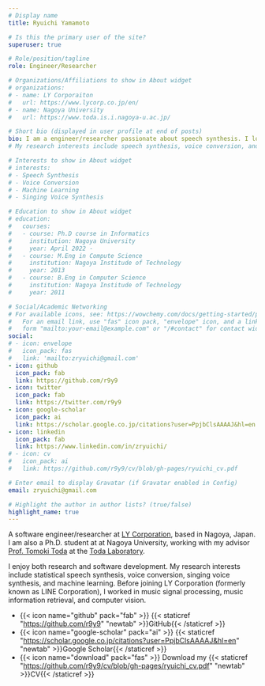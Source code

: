 ```yaml
---
# Display name
title: Ryuichi Yamamoto

# Is this the primary user of the site?
superuser: true

# Role/position/tagline
role: Engineer/Researcher

# Organizations/Affiliations to show in About widget
# organizations:
# - name: LY Corporaiton
#   url: https://www.lycorp.co.jp/en/
# - name: Nagoya University
#   url: https://www.toda.is.i.nagoya-u.ac.jp/

# Short bio (displayed in user profile at end of posts)
bio: I am a engineer/researcher passionate about speech synthesis. I love to write code and enjoy open-source collaboration on GitHub. Please feel free to reach out on Twitter and GitHub.
# My research interests include speech synthesis, voice conversion, and machine learning.

# Interests to show in About widget
# interests:
# - Speech Synthesis
# - Voice Conversion
# - Machine Learning
# - Singing Voice Synthesis

# Education to show in About widget
# education:
#   courses:
#   - course: Ph.D course in Informatics
#     institution: Nagoya University
#     year: April 2022 -
#   - course: M.Eng in Compute Science
#     institution: Nagoya Institude of Technology
#     year: 2013
#   - course: B.Eng in Computer Science
#     institution: Nagoya Institude of Technology
#     year: 2011

# Social/Academic Networking
# For available icons, see: https://wowchemy.com/docs/getting-started/page-builder/#icons
#   For an email link, use "fas" icon pack, "envelope" icon, and a link in the
#   form "mailto:your-email@example.com" or "/#contact" for contact widget.
social:
# - icon: envelope
#   icon_pack: fas
#   link: 'mailto:zryuichi@gmail.com'
- icon: github
  icon_pack: fab
  link: https://github.com/r9y9
- icon: twitter
  icon_pack: fab
  link: https://twitter.com/r9y9
- icon: google-scholar
  icon_pack: ai
  link: https://scholar.google.co.jp/citations?user=PpjbClsAAAAJ&hl=en
- icon: linkedin
  icon_pack: fab
  link: https://www.linkedin.com/in/zryuichi/
# - icon: cv
#   icon_pack: ai
#   link: https://github.com/r9y9/cv/blob/gh-pages/ryuichi_cv.pdf

# Enter email to display Gravatar (if Gravatar enabled in Config)
email: zryuichi@gmail.com

# Highlight the author in author lists? (true/false)
highlight_name: true
---
```


A software engineer/researcher at [LY Corporation](https://research.lycorp.co.jp/en), based in Nagoya, Japan.
I am also a Ph.D. student at at Nagoya University, working with my advisor [Prof. Tomoki Toda](https://sites.google.com/site/tomokitoda/home_eng?authuser=0) at the [Toda Laboratory](https://www.toda.is.i.nagoya-u.ac.jp/).

I enjoy both research and software development. My research interests include statistical speech synthesis, voice conversion, singing voice synthesis, and machine learning. Before joining LY Corporation (formerly known as LINE Corporation), I worked in music signal processing, music information retrieval, and computer vision.

- {{< icon name="github" pack="fab" >}} {{< staticref "https://github.com/r9y9" "newtab" >}}GitHub{{< /staticref >}}
- {{< icon name="google-scholar" pack="ai" >}} {{< staticref "https://scholar.google.co.jp/citations?user=PpjbClsAAAAJ&hl=en" "newtab" >}}Google Scholar{{< /staticref >}}
- {{< icon name="download" pack="fas" >}} Download my {{< staticref "https://github.com/r9y9/cv/blob/gh-pages/ryuichi_cv.pdf" "newtab" >}}CV{{< /staticref >}}
